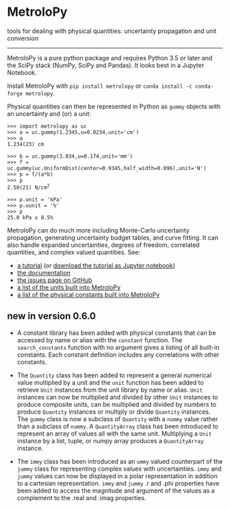 # MetroloPy 

tools for dealing with physical quantities:  uncertainty propagation and unit conversion

---

MetroloPy is a pure python package and requires Python 3.5 or later and the SciPy stack (NumPy, SciPy and Pandas).  It looks best in a Jupyter Notebook.

Install MetroloPy with `pip install metrolopy`  or 
`conda install -c conda-forge metrolopy`.

Physical quantities can then be represented in Python as `gummy` objects with an uncertainty and (or) a unit:

<pre><code>&gt;&gt;&gt; import metrolopy as uc
&gt;&gt;&gt; a = uc.gummy(1.2345,u=0.0234,unit='cm')
&gt;&gt;&gt; a
1.234(23) cm

&gt;&gt;&gt; b = uc.gummy(3.034,u=0.174,unit='mm')
&gt;&gt;&gt; f = uc.gummy(uc.UniformDist(center=0.9345,half_width=0.096),unit='N')
&gt;&gt;&gt; p = f/(a*b)
&gt;&gt;&gt; p
2.50(21) N/cm<sup>2</sup>

&gt;&gt;&gt; p.unit = 'kPa'
&gt;&gt;&gt; p.uunit = '%'
&gt;&gt;&gt; p
25.0 kPa &plusmn; 8.5%
</code></pre>

MetroloPy can do much more including Monte-Carlo uncertainty propagation, generating uncertainty budget tables, and curve fitting.  It can also handle expanded uncertainties, degrees of freedom, correlated quantities, and complex valued quantities. See:

* [a tutorial](https://nrc-cnrc.github.io/MetroloPy/_build/html/_static/tutorial.html) (or  <a href="https://nrc-cnrc.github.io/MetroloPy/_build/html/_downloads/tutorial.ipynb" download> download the tutorial as Jupyter notebook</a>)
* [the documentation](https://nrc-cnrc.github.io/MetroloPy/)
* [the issues page on GitHub](https://github.com/nrc-cnrc/Metrolopy/issues)
* [a list of the units built into MetroloPy](https://nrc-cnrc.github.io/MetroloPy/_static/units.html)
* [a list of the physical constants built into MetroloPy](https://nrc-cnrc.github.io/MetroloPy/_static/constants.html)

## new in version 0.6.0

* A constant library has been added with physical constants that can be accessed
  by name or alias with the `constant` function.  The `search_constants` function 
  with no argument gives a listing of all built-in constants.  Each constant 
  definition includes any correlations with other constants.

* The `Quantity` class has been added to represent a general numerical value
  multiplied by a unit and the `unit` function has been added to retrieve
  `Unit` instances from the unit library by name or alias.  `Unit` instances 
  can now be multiplied and divided by other `Unit` instances to produce
  composite units, can be multiplied and divided by numbers to produce 
  `Quantity` instances or multiply or divide `Quantity` instances.  The 
  `gummy` class is now a subclass of `Quantity` with a `nummy` value rather 
  than a subclass of `nummy`.  A `QuantityArray` class has been introduced
  to represent an array of values all with the same unit.  Multiplying a `Unit`
  instance by a list, tuple, or numpy array produces a `QuantityArray` instance.

* The `immy` class has been introduced as an `ummy` valued counterpart of the 
  `jummy` class for representing complex values with uncertainties.  `immy` 
  and `jummy` values can now be displayed in a polar representation in addition 
  to a cartesian representation.  `immy` and `jummy` .r and .phi properties 
  have been added to access the magnitude and argument of the values as a 
  complement to the .real and .imag properties.



